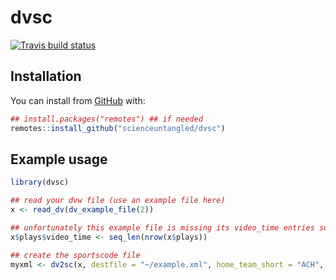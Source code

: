 
<!-- README.md is generated from README.Rmd. Please edit that file -->

# dvsc

<!-- badges: start -->

[![Travis build
status](https://travis-ci.org/scienceuntangled/dvsc.svg?branch=master)](https://travis-ci.org/scienceuntangled/dvsc)
<!-- badges: end -->

## Installation

You can install from [GitHub](https://github.com/) with:

``` r
## install.packages("remotes") ## if needed
remotes::install_github("scienceuntangled/dvsc")
```

## Example usage

``` r
library(dvsc)

## read your dvw file (use an example file here)
x <- read_dv(dv_example_file(2))

## unfortunately this example file is missing its video_time entries so we'll add some placeholder values
x$plays$video_time <- seq_len(nrow(x$plays))

## create the sportscode file
myxml <- dv2sc(x, destfile = "~/example.xml", home_team_short = "ACH", visiting_team_short = "MAR")
```
